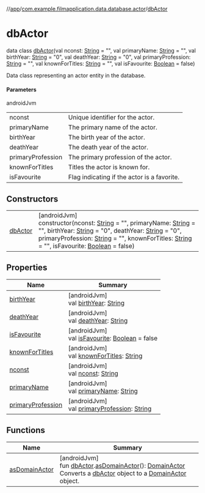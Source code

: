 //[app](../../../index.md)/[com.example.filmapplication.data.database.actor](../index.md)/[dbActor](index.md)

# dbActor

data class [dbActor](index.md)(val nconst: [String](https://kotlinlang.org/api/latest/jvm/stdlib/kotlin/-string/index.html) = &quot;&quot;, val primaryName: [String](https://kotlinlang.org/api/latest/jvm/stdlib/kotlin/-string/index.html) = &quot;&quot;, val birthYear: [String](https://kotlinlang.org/api/latest/jvm/stdlib/kotlin/-string/index.html) = &quot;0&quot;, val deathYear: [String](https://kotlinlang.org/api/latest/jvm/stdlib/kotlin/-string/index.html) = &quot;0&quot;, val primaryProfession: [String](https://kotlinlang.org/api/latest/jvm/stdlib/kotlin/-string/index.html) = &quot;&quot;, val knownForTitles: [String](https://kotlinlang.org/api/latest/jvm/stdlib/kotlin/-string/index.html) = &quot;&quot;, val isFavourite: [Boolean](https://kotlinlang.org/api/latest/jvm/stdlib/kotlin/-boolean/index.html) = false)

Data class representing an actor entity in the database.

#### Parameters

androidJvm

| | |
|---|---|
| nconst | Unique identifier for the actor. |
| primaryName | The primary name of the actor. |
| birthYear | The birth year of the actor. |
| deathYear | The death year of the actor. |
| primaryProfession | The primary profession of the actor. |
| knownForTitles | Titles the actor is known for. |
| isFavourite | Flag indicating if the actor is a favorite. |

## Constructors

| | |
|---|---|
| [dbActor](db-actor.md) | [androidJvm]<br>constructor(nconst: [String](https://kotlinlang.org/api/latest/jvm/stdlib/kotlin/-string/index.html) = &quot;&quot;, primaryName: [String](https://kotlinlang.org/api/latest/jvm/stdlib/kotlin/-string/index.html) = &quot;&quot;, birthYear: [String](https://kotlinlang.org/api/latest/jvm/stdlib/kotlin/-string/index.html) = &quot;0&quot;, deathYear: [String](https://kotlinlang.org/api/latest/jvm/stdlib/kotlin/-string/index.html) = &quot;0&quot;, primaryProfession: [String](https://kotlinlang.org/api/latest/jvm/stdlib/kotlin/-string/index.html) = &quot;&quot;, knownForTitles: [String](https://kotlinlang.org/api/latest/jvm/stdlib/kotlin/-string/index.html) = &quot;&quot;, isFavourite: [Boolean](https://kotlinlang.org/api/latest/jvm/stdlib/kotlin/-boolean/index.html) = false) |

## Properties

| Name | Summary |
|---|---|
| [birthYear](birth-year.md) | [androidJvm]<br>val [birthYear](birth-year.md): [String](https://kotlinlang.org/api/latest/jvm/stdlib/kotlin/-string/index.html) |
| [deathYear](death-year.md) | [androidJvm]<br>val [deathYear](death-year.md): [String](https://kotlinlang.org/api/latest/jvm/stdlib/kotlin/-string/index.html) |
| [isFavourite](is-favourite.md) | [androidJvm]<br>val [isFavourite](is-favourite.md): [Boolean](https://kotlinlang.org/api/latest/jvm/stdlib/kotlin/-boolean/index.html) = false |
| [knownForTitles](known-for-titles.md) | [androidJvm]<br>val [knownForTitles](known-for-titles.md): [String](https://kotlinlang.org/api/latest/jvm/stdlib/kotlin/-string/index.html) |
| [nconst](nconst.md) | [androidJvm]<br>val [nconst](nconst.md): [String](https://kotlinlang.org/api/latest/jvm/stdlib/kotlin/-string/index.html) |
| [primaryName](primary-name.md) | [androidJvm]<br>val [primaryName](primary-name.md): [String](https://kotlinlang.org/api/latest/jvm/stdlib/kotlin/-string/index.html) |
| [primaryProfession](primary-profession.md) | [androidJvm]<br>val [primaryProfession](primary-profession.md): [String](https://kotlinlang.org/api/latest/jvm/stdlib/kotlin/-string/index.html) |

## Functions

| Name | Summary |
|---|---|
| [asDomainActor](../as-domain-actor.md) | [androidJvm]<br>fun [dbActor](index.md).[asDomainActor](../as-domain-actor.md)(): [DomainActor](../../com.example.filmapplication.domain/-domain-actor/index.md)<br>Converts a [dbActor](index.md) object to a [DomainActor](../../com.example.filmapplication.domain/-domain-actor/index.md) object. |
